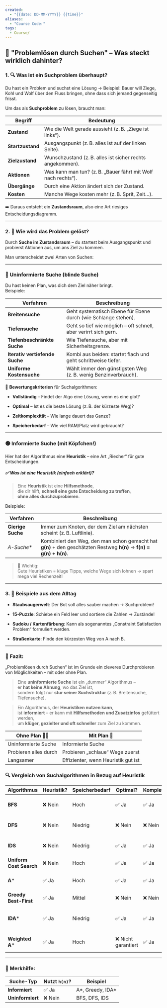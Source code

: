 ```yaml
---
created:
  - "{{date: DD-MM-YYYY}} {{time}}"
aliases:
  - "Course Code:"
tags:
  - Course/
---
```

## 🧠 **"Problemlösen durch Suchen" – Was steckt wirklich dahinter?**

### 1. 🔍 **Was ist ein Suchproblem überhaupt?**

Du hast ein Problem und suchst eine Lösung → Beispiel: Bauer will Ziege, Kohl und Wolf über den Fluss bringen, ohne dass sich jemand gegenseitig frisst.

Um das als **Suchproblem** zu lösen, braucht man:

|Begriff|Bedeutung|
|---|---|
|**Zustand**|Wie die Welt gerade aussieht (z. B. „Ziege ist links“).|
|**Startzustand**|Ausgangspunkt (z. B. alles ist auf der linken Seite).|
|**Zielzustand**|Wunschzustand (z. B. alles ist sicher rechts angekommen).|
|**Aktionen**|Was kann man tun? (z. B. „Bauer fährt mit Wolf nach rechts“).|
|**Übergänge**|Durch eine Aktion ändert sich der Zustand.|
|**Kosten**|Manche Wege kosten mehr (z. B. Sprit, Zeit…).|

➡️ Daraus entsteht ein **Zustandsraum**, also eine Art riesiges Entscheidungsdiagramm.

---

### 2. 🌳 **Wie wird das Problem gelöst?**

Durch **Suche im Zustandsraum** – du startest beim Ausgangspunkt und probierst Aktionen aus, um ans Ziel zu kommen.

Man unterscheidet zwei Arten von Suchen:

---

### 🔵 **Uninformierte Suche (blinde Suche)**

Du hast keinen Plan, was dich dem Ziel näher bringt.  
Beispiele:

|Verfahren|Beschreibung|
|---|---|
|**Breitensuche**|Geht systematisch Ebene für Ebene durch (wie Schlange stehen).|
|**Tiefensuche**|Geht so tief wie möglich – oft schnell, aber verirrt sich gern.|
|**Tiefenbeschränkte Suche**|Wie Tiefensuche, aber mit Sicherheitsgrenze.|
|**Iterativ vertiefende Suche**|Kombi aus beiden: startet flach und geht schrittweise tiefer.|
|**Uniforme Kostensuche**|Wählt immer den günstigsten Weg (z. B. wenig Benzinverbrauch).|

🧮 **Bewertungskriterien** für Suchalgorithmen:

- **Vollständig** – Findet der Algo eine Lösung, wenn es eine gibt?
    
- **Optimal** – Ist es die beste Lösung (z. B. der kürzeste Weg)?
    
- **Zeitkomplexität** – Wie lange dauert das Ganze?
    
- **Speicherbedarf** – Wie viel RAM/Platz wird gebraucht?
    

---

### 🟢 **Informierte Suche (mit Köpfchen!)**

Hier hat der Algorithmus eine **Heuristik** – eine Art „Riecher“ für gute Entscheidungen.
##### ✅ **Was ist eine Heuristik (einfach erklärt)?**
> Eine **Heuristik** ist eine **Hilfsmethode**,  
> die dir hilft, **schnell eine gute Entscheidung zu treffen**,  
> **ohne alles durchzuprobieren**.

Beispiele:

|Verfahren|Beschreibung|
|---|---|
|**Gierige Suche**|Immer zum Knoten, der dem Ziel am nächsten scheint (z. B. Luftlinie).|
|**A*-Suche**|Kombiniert den Weg, den man schon gemacht hat **g(n)** + den geschätzten Restweg **h(n)** → **f(n) = g(n) + h(n)**.|

> 📌 Wichtig:  
> Gute Heuristiken = kluge Tipps, welche Wege sich lohnen → spart mega viel Rechenzeit!

---

### 3. 🧹 **Beispiele aus dem Alltag**

- **Staubsaugerwelt**: Der Bot soll alles sauber machen → Suchproblem!
    
- **15-Puzzle**: Schiebe ein Feld leer und sortiere die Zahlen → Zustände!
    
- **Sudoku / Kartenfärbung**: Kann als sogenanntes „Constraint Satisfaction Problem“ formuliert werden.
    
- **Straßenkarte**: Finde den kürzesten Weg von A nach B.
    

---

### 🧩 **Fazit:**

„Problemlösen durch Suchen“ ist im Grunde ein cleveres Durchprobieren von Möglichkeiten – mit oder ohne Plan.

> Eine **uninformierte Suche** ist ein „dummer“ Algorithmus –  
> er **hat keine Ahnung**, wo das Ziel ist,  
> sondern folgt nur **stur seiner Suchstruktur** (z. B. Breitensuche, Tiefensuche).

> Ein Algorithmus, der **Heuristiken nutzen kann**,  
> ist **informiert** – er kann mit **Hilfsmethoden und Zusatzinfos** gefüttert werden,  
> um **klüger, gezielter und oft schneller** zum Ziel zu kommen.

|Ohne Plan 🕵️‍♂️|Mit Plan 🧠|
|---|---|
|Uninformierte Suche|Informierte Suche|
|Probieren alles durch|Probieren „schlaue“ Wege zuerst|
|Langsamer|Effizienter, wenn Heuristik gut ist|
### 🔍 **Vergleich von Suchalgorithmen in Bezug auf Heuristik**

|Algorithmus|Heuristik?|Speicherbedarf|Optimal?|Komplett?|Geschwindigkeit|Bemerkung|
|---|---|---|---|---|---|---|
|**BFS**|❌ Nein|Hoch|✅ Ja|✅ Ja|Langsam|Optimal bei gleicher Kosten pro Schritt|
|**DFS**|❌ Nein|Niedrig|❌ Nein|❌ Nein|Schnell (aber oft falsch)|Kann sich in Sackgassen verlaufen|
|**IDS**|❌ Nein|Niedrig|✅ Ja|✅ Ja|Langsam|Kombination aus DFS & BFS – platzsparend|
|**Uniform Cost Search**|❌ Nein|Hoch|✅ Ja|✅ Ja|Mittel|Wie A* ohne Heuristik|
|**A***|✅ Ja|Hoch|✅ Ja|✅ Ja|Schnell (mit guter Heuristik)|Goldstandard für viele KI-Probleme|
|**Greedy Best-First**|✅ Ja|Mittel|❌ Nein|❌ Nein|Sehr schnell|Oft nicht optimal – gierig eben 😅|
|**IDA***|✅ Ja|Niedrig|✅ Ja|✅ Ja|Etwas langsamer als A*|A* für wenig Speicher (z. B. eingebettete Systeme)|
|**Weighted A***|✅ Ja|Hoch|❌ Nicht garantiert|✅ Ja|Sehr schnell|Opfer zugunsten der Geschwindigkeit|


---
### 🧠 Merkhilfe:

|Suche-Typ|Nutzt `h(n)`?|Beispiel|
|---|---|---|
|**Informiert**|✅ Ja|A*, Greedy, IDA*|
|**Uninformiert**|❌ Nein|BFS, DFS, IDS|
